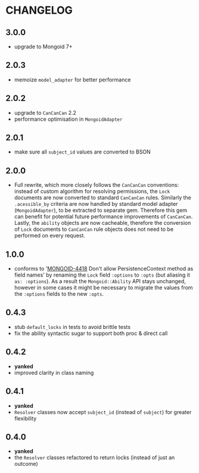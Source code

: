 # CHANGELOG

## 3.0.0

* upgrade to Mongoid 7+

## 2.0.3

* memoize `model_adapter` for better performance

## 2.0.2

* upgrade to `CanCanCan` 2.2
* performance optimisation in `MongoidAdapter`

## 2.0.1

* make sure all `subject_id` values are converted to BSON

## 2.0.0

* Full rewrite, which more closely follows the `CanCanCan` conventions: instead of custom algorithm for resolving permissions, the `Lock` documents are now converted to standard `CanCanCan` rules. Similarly the `.acessible_by` criteria are now handled by standard model adapter (`MongoidAdapter`), to be extracted to separate gem. Therefore this gem can benefit for potential future performance improvements of `CanCanCan`. Lastly, the `ability` objects are now cacheable, therefore the conversion of `Lock` documents to `CanCanCan` rule objects does not need to be performed on every request.

## 1.0.0

* conforms to '[MONGOID-4418](https://jira.mongodb.org/browse/MONGOID-4418) Don't allow PersistenceContext method as field names' by renaming the `Lock` field `:options` to `:opts` (but aliasing it `as: :options`). As a result the `Mongoid::Ability` API stays unchanged, however in some cases it might be necessary to migrate the values from the `:options` fields to the new `:opts`.

## 0.4.3

* stub `default_locks` in tests to avoid brittle tests
* fix the ability syntactic sugar to support both proc & direct call

## 0.4.2

* **yanked**
* improved clarity in class naming

## 0.4.1

* **yanked**
* `Resolver` classes now accept `subject_id` (instead of `subject`) for greater flexibility

## 0.4.0

* **yanked**
* the `Resolver` classes refactored to return locks (instead of just an outcome)
